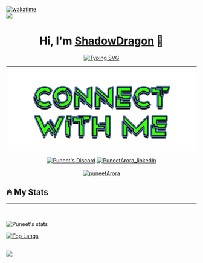 <!-- Visitor Count -->
<!-- will add later -->

[![wakatime](https://wakatime.com/badge/user/2abefe5c-f7cb-4f4e-9a4a-e85ed9b9087a.svg?style=social)](https://wakatime.com/@2abefe5c-f7cb-4f4e-9a4a-e85ed9b9087a)
<br>
[![](https://visitcount.itsvg.in/api?id=puneet2715&label=Profile%20Views&pretty=true)](https://visitcount.itsvg.in)

<h1 align="center">Hi, I'm <a href="https://resume.shadowdragon.one">ShadowDragon</a> 👋</h1>

<p align="center">
  <a href="https://git.io/typing-svg"><img src="https://readme-typing-svg.demolab.com?font=Fira+Code&pause=1000&color=E491E3&center=true&width=435&lines=Software+Developer+%7BFullStack%7D+%F0%9F%92%BB;I+read+more+to+write+less+%7Bcode%7D;Nice+to+see+you+here+!!!" alt="Typing SVG" /></a>
</p>

---

<!-- ----------- CONNECT WITH ME SECTION ------------ -->
<p align="center">
<a href="https://discordapp.com/users/508130985838116879">
<img align="center" src="./public/images/connect.png" alt="Connect with me image"/>
</p>
<p align="center">
<!-- Discord -->
<a href="https://discordapp.com/users/508130985838116879">
<img align="center" src="https://img.shields.io/badge/Discord-7289DA?style=for-the-badge&logo=discord&logoColor=white" alt="Puneet's Discord"/>
</a>
<!-- LinkedIn -->
<a href="https://www.linkedin.com/in/puneet-arora-732054175/">
<img align="center" src="https://img.shields.io/badge/LinkedIn-0077B5?style=for-the-badge&logo=linkedin&logoColor=white" alt="PuneetArora_linkedIn"/>
</a>
<br>
<br>
<!-- Twitter -->
<a href="https://twitter.com/BadLfeDecisions" target="_blank"><img src="https://img.shields.io/twitter/follow/PuneetArora?logo=twitter&style=for-the-badge" alt="puneetArora" /></a>
</p>

## 🔥 My Stats

---

<br>

<!-- Github Stats -->

![Puneet's stats](https://github-readme-stats.vercel.app/api?username=puneet2715&count_private=true&show_icons=true&theme=aura)

[![Top Langs](https://github-readme-stats.vercel.app/api/top-langs/?username=puneet2715&layout=compact)](https://github.com/anuraghazra/github-readme-stats)

<br>

<picture>
  <source 
    srcset="http://github-readme-streak-stats.herokuapp.com?user=puneet2715&theme=dark&background=0d1117&border=30363d"
    media="(prefers-color-scheme: dark)"
  />
  <source
    srcset="http://github-readme-streak-stats.herokuapp.com?user=puneet2715&theme=default"
    media="(prefers-color-scheme: light), (prefers-color-scheme: no-preference)"
  />
  <img src="http://github-readme-streak-stats.herokuapp.com?user=puneet2715&theme=default" />
</picture>
<!--
**puneet2715/puneet2715** is a ✨ _special_ ✨ repository because its `README.md` (this file) appears on your GitHub profile.

Here are some ideas to get you started:

- 🔭 I’m currently working on ...
- 🌱 I’m currently learning ...
- 👯 I’m looking to collaborate on ...
- 🤔 I’m looking for help with ...
- 💬 Ask me about ...
- 📫 How to reach me: ...
- 😄 Pronouns: ...
- ⚡ Fun fact: ...
  -->
